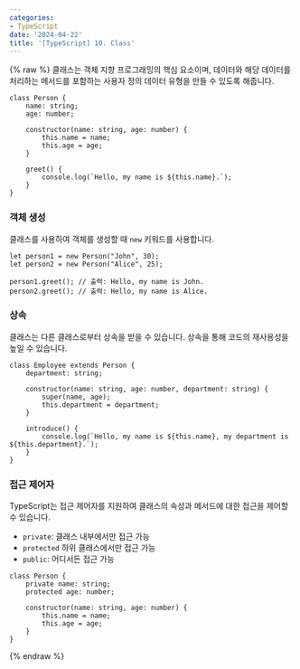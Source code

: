 ```yaml
---
categories:
- TypeScript
date: '2024-04-22'
title: '[TypeScript] 10. Class'
---
```


{% raw %}
클래스는 객체 지향 프로그래밍의 핵심 요소이며, 데이터와 해당 데이터를 처리하는 메서드를 포함하는 사용자 정의 데이터 유형을 만들 수 있도록 해줍니다.

```
class Person {
    name: string;
    age: number;

    constructor(name: string, age: number) {
        this.name = name;
        this.age = age;
    }

    greet() {
        console.log(`Hello, my name is ${this.name}.`);
    }
}
```


### 객체 생성
클래스를 사용하여 객체를 생성할 때 `new` 키워드를 사용합니다.

```
let person1 = new Person("John", 30);
let person2 = new Person("Alice", 25);

person1.greet(); // 출력: Hello, my name is John.
person2.greet(); // 출력: Hello, my name is Alice.
```

### 상속
클래스는 다른 클래스로부터 상속을 받을 수 있습니다. 상속을 통해 코드의 재사용성을 높일 수 있습니다.

```
class Employee extends Person {
    department: string;

    constructor(name: string, age: number, department: string) {
        super(name, age);
        this.department = department;
    }

    introduce() {
        console.log(`Hello, my name is ${this.name}, my department is ${this.department}.`);
    }
}
```

### 접근 제어자
TypeScript는 접근 제어자를 지원하여 클래스의 속성과 메서드에 대한 접근을 제어할 수 있습니다.

- `private`: 클래스 내부에서만 접근 가능
- `protected` 하위 클래스에서만 접근 가능
- `public`: 어디서든 접근 가능

```
class Person {
    private name: string;
    protected age: number;

    constructor(name: string, age: number) {
        this.name = name;
        this.age = age;
    }
}
```
{% endraw %}